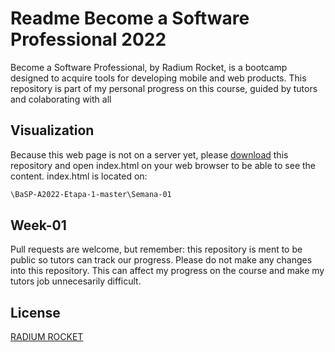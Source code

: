 # Readme Become a Software Professional 2022
Become a Software Professional, by Radium Rocket, is a bootcamp designed to acquire tools for developing mobile and web products.
This repository is part of my personal progress on this course, guided by tutors and colaborating with all 
## Visualization
Because this web page is not on a server yet, please [download](https://github.com/FabianDutraSilva/BaSP-A2022-Etapa-1/archive/refs/heads/master.zip) 
this repository and open index.html on your web browser to be able to see the content.
index.html is located on:
```bash
\BaSP-A2022-Etapa-1-master\Semana-01
```
## Week-01
Pull requests are welcome, but remember: this repository is ment to be public so tutors can track our progress. Please do not make any changes into this repository. This can affect my progress on the course and make my tutors job unnecesarily difficult.
## License
[RADIUM ROCKET](https://radiumrocket.com/)